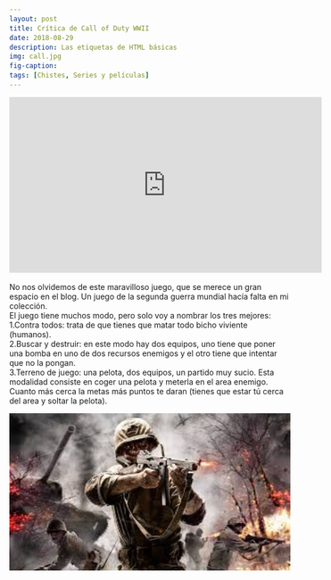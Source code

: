 ```yaml
---
layout: post
title: Crítica de Call of Duty WWII
date: 2018-08-29
description: Las etiquetas de HTML básicas
img: call.jpg
fig-caption: 
tags: [Chistes, Series y películas]
---
```


<iframe width="560" height="315" src="https://www.youtube.com/embed/PHy3xx5aqZE" frameborder="0" allow="autoplay; encrypted-media" allowfullscreen></iframe>

No nos olvidemos de este maravilloso juego, que se merece un gran espacio en el blog. Un juego de la segunda guerra mundial hacía falta en mi colección.<br>El juego tiene muchos modo, pero solo voy a nombrar los tres mejores:<br>
1.Contra todos: trata de que tienes que matar todo bicho viviente (humanos).<br>
2.Buscar y destruir: en este modo hay dos equipos, uno tiene que poner una bomba en uno de dos recursos enemigos y el otro tiene que intentar que no la pongan.<br>
3.Terreno de juego: una pelota, dos equipos, un partido muy sucio. Esta modalidad consiste en coger una pelota y meterla en el area enemigo. Cuanto más cerca la metas más puntos te daran (tienes que estar tú cerca del area y soltar la pelota).

<img src="/assets/img/to.jpg" width="600" alt="to"/>
